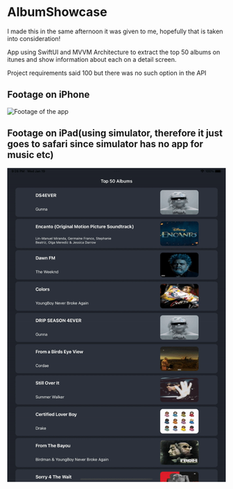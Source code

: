 # AlbumShowcase



I made this in the same afternoon it was given to me, hopefully that is taken into consideration!

App using SwiftUI and MVVM Architecture to extract the top 50 albums on itunes and show information about each on a detail screen.

Project requirements said 100 but there was no such option in the API


## Footage on iPhone

![Footage of the app](iphone.gif)

## Footage on iPad(using simulator, therefore it just goes to safari since simulator has no app for music etc)
![Footage of the app](ipad.gif)
